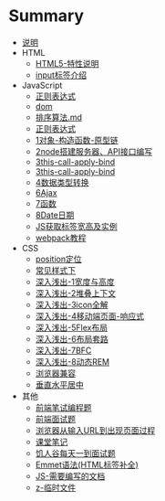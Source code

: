 # Summary

* [说明](readme.md)
* HTML 
  - [HTML5-特性说明](/doc/HTML5-特性说明.md)   
  - [input标签介绍](/doc/HTML5-input标签介绍.md)   
* JavaScript    
  * [正则表达式](/doc/JS-正则表达式.md) 
  * [dom](/doc/dom.md) 
  * [排序算法.md](/doc/JS-排序算法.md) 
  * [正则表达式](/doc/JS-正则表达式.md) 
  * [1对象-构造函数-原型链](/doc/JS-1对象-构造函数-原型链.md) 
  * [2node搭建服务器、API接口编写](/doc/JS-2node搭建服务器、API接口编写.md) 
  * [3this-call-apply-bind](/doc/JS-3this-call-apply-bind.md) 
  * [3this-call-apply-bind](/doc/JS-3this-call-apply-bind.md) 
  * [4数据类型转换](/doc/JS-4数据类型转换.md) 
  * [6Ajax](/doc/6Ajax.md) 
  * [7函数](/doc/JS-7函数.md) 
  * [8Date日期](/doc/JS-8Date日期.md) 
  * [JS获取标签宽高及实例](/doc/JS获取标签宽高及实例.md) 
  * [webpack教程](/doc/webpack教程.md) 
* CSS
  - [position定位](/doc/css/CSS-定位.md)
  - [常见样式下](/doc/css/CSS常见样式下.md)
  - [深入浅出-1宽度与高度](/doc/css/CSS深入浅出-1宽度与高度笔记.md)
  - [深入浅出-2堆叠上下文](/doc/css/CSS深入浅出-2堆叠上下文.md)
  - [深入浅出-3icon全解](/doc/css/CSS深入浅出-3icon全解.md)
  - [深入浅出-4移动端页面-响应式](/doc/css/CSS深入浅出-4移动端页面-响应式.md)
  - [深入浅出-5Flex布局](/doc/css/CSS深入浅出-5Flex布局.md)
  - [深入浅出-6布局套路](/doc/css/CSS深入浅出-6布局套路.md)
  - [深入浅出-7BFC](/doc/css/CSS深入浅出-7BFC.md)
  - [深入浅出-8动态REM](/doc/css/CSS深入浅出-8动态REM.md)
  - [浏览器兼容](/doc/css/CSS-浏览器兼容.md)
  - [垂直水平居中](/doc/css/CSS垂直水平居中.md)
* 其他
  - [前端笔试编程题](/doc/other/前端笔试编程题.md)
  - [前端面试题](/doc/other/前端面试题.md)
  - [浏览器从输入URL到出现页面过程](/doc/other/浏览器从输入URL到出现页面过程.md)
  - [课堂笔记](/doc/other/课堂笔记.txt)
  - [饥人谷每天一到面试题](/doc/other/饥人谷每天一到面试题.md)
  - [Emmet语法(HTML标签补全)](/doc/other/Emmet语法(HTML标签补全).md)
  - [JS-需要编写的文档](/doc/other/JS-需要编写的文档.md)
  - [z-临时文件](/doc/other/z-临时文件.md)